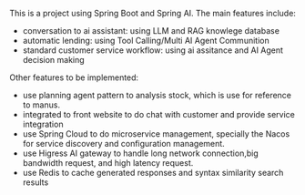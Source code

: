 This is a project using Spring Boot and Spring AI.
The main features include:

- conversation to ai assistant: using LLM and RAG knowlege database
- automatic lending: using Tool Calling/Multi AI Agent Communition
- standard customer service workflow: using ai assitance and AI Agent decision making

Other features to be implemented:

- use planning agent pattern to analysis stock, which is use for reference to manus.
- integrated to front website to do chat with customer and provide service integration
- use Spring Cloud to do microservice management, specially the Nacos for service discovery and
  configuration management.
- use Higress AI gateway to handle long network connection,big bandwidth request, and high latency
  request.
- use Redis to cache generated responses and syntax similarity search results